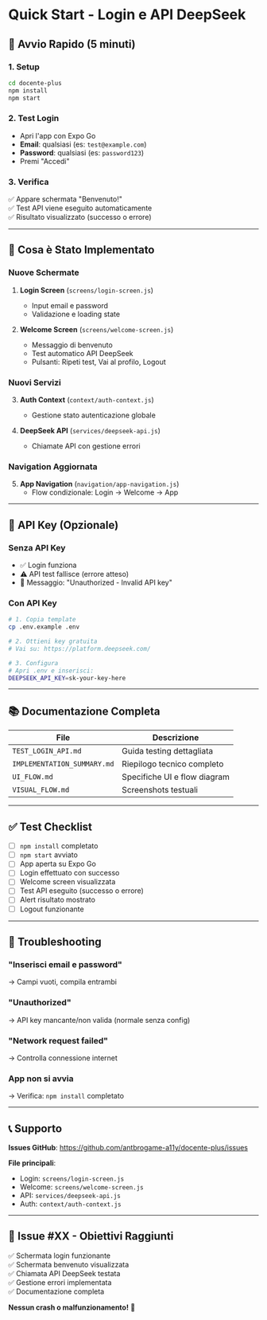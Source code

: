 # Quick Start - Login e API DeepSeek

## 🚀 Avvio Rapido (5 minuti)

### 1. Setup
```bash
cd docente-plus
npm install
npm start
```

### 2. Test Login
- Apri l'app con Expo Go
- **Email**: qualsiasi (es: `test@example.com`)
- **Password**: qualsiasi (es: `password123`)
- Premi "Accedi"

### 3. Verifica
✅ Appare schermata "Benvenuto!"  
✅ Test API viene eseguito automaticamente  
✅ Risultato visualizzato (successo o errore)

---

## 📱 Cosa è Stato Implementato

### Nuove Schermate
1. **Login Screen** (`screens/login-screen.js`)
   - Input email e password
   - Validazione e loading state

2. **Welcome Screen** (`screens/welcome-screen.js`)
   - Messaggio di benvenuto
   - Test automatico API DeepSeek
   - Pulsanti: Ripeti test, Vai al profilo, Logout

### Nuovi Servizi
3. **Auth Context** (`context/auth-context.js`)
   - Gestione stato autenticazione globale

4. **DeepSeek API** (`services/deepseek-api.js`)
   - Chiamate API con gestione errori

### Navigation Aggiornata
5. **App Navigation** (`navigation/app-navigation.js`)
   - Flow condizionale: Login → Welcome → App

---

## 🔑 API Key (Opzionale)

### Senza API Key
- ✅ Login funziona
- ⚠️ API test fallisce (errore atteso)
- 📝 Messaggio: "Unauthorized - Invalid API key"

### Con API Key
```bash
# 1. Copia template
cp .env.example .env

# 2. Ottieni key gratuita
# Vai su: https://platform.deepseek.com/

# 3. Configura
# Apri .env e inserisci:
DEEPSEEK_API_KEY=sk-your-key-here
```

---

## 📚 Documentazione Completa

| File | Descrizione |
|------|-------------|
| `TEST_LOGIN_API.md` | Guida testing dettagliata |
| `IMPLEMENTATION_SUMMARY.md` | Riepilogo tecnico completo |
| `UI_FLOW.md` | Specifiche UI e flow diagram |
| `VISUAL_FLOW.md` | Screenshots testuali |

---

## ✅ Test Checklist

- [ ] `npm install` completato
- [ ] `npm start` avviato
- [ ] App aperta su Expo Go
- [ ] Login effettuato con successo
- [ ] Welcome screen visualizzata
- [ ] Test API eseguito (successo o errore)
- [ ] Alert risultato mostrato
- [ ] Logout funzionante

---

## 🐛 Troubleshooting

### "Inserisci email e password"
→ Campi vuoti, compila entrambi

### "Unauthorized"
→ API key mancante/non valida (normale senza config)

### "Network request failed"
→ Controlla connessione internet

### App non si avvia
→ Verifica: `npm install` completato

---

## 📞 Supporto

**Issues GitHub**: https://github.com/antbrogame-a11y/docente-plus/issues

**File principali**:
- Login: `screens/login-screen.js`
- Welcome: `screens/welcome-screen.js`
- API: `services/deepseek-api.js`
- Auth: `context/auth-context.js`

---

## 🎯 Issue #XX - Obiettivi Raggiunti

✅ Schermata login funzionante  
✅ Schermata benvenuto visualizzata  
✅ Chiamata API DeepSeek testata  
✅ Gestione errori implementata  
✅ Documentazione completa

**Nessun crash o malfunzionamento!** 🎉
